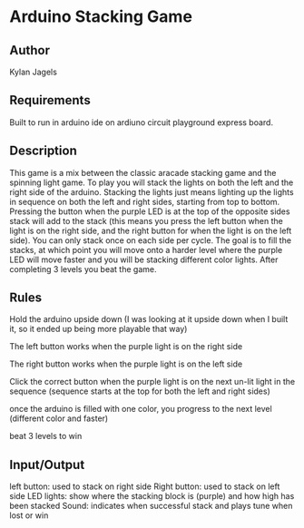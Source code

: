 # Arduino Stacking Game

## Author
Kylan Jagels

## Requirements

Built to run in arduino ide on ardiuno circuit playground express board.

## Description

This game is a mix between the classic aracade stacking game and the spinning light game. To play you will stack the lights on both the left and the right side of the arduino. Stacking the lights just means lighting up the lights in sequence on both the left and right sides, starting from top to bottom. Pressing the button when the purple LED is at the top of the opposite sides stack will add to the stack (this means you press the left button when the light is on the right side, and the right button for when the light is on the left side). You can only stack once on each side per cycle. The goal is to fill the stacks, at which point you will move onto a harder level where the purple LED will move faster and you will be stacking different color lights. After completing 3 levels you beat the game.

## Rules

Hold the arduino upside down (I was looking at it upside down when I built it, so it ended up being more playable that way) 

The left button works when the purple light is on the right side

The right button works when the purple light is on the left side

Click the correct button when the purple light is on the next un-lit light in the sequence (sequence starts at the top for both the left and right sides)

once the arduino is filled with one color, you progress to the next level (different color and faster)

beat 3 levels to win


## Input/Output
left button: used to stack on right side
Right button: used to stack on left side
LED lights: show where the stacking block is (purple) and how high has been stacked
Sound: indicates when successful stack and plays tune when lost or win
